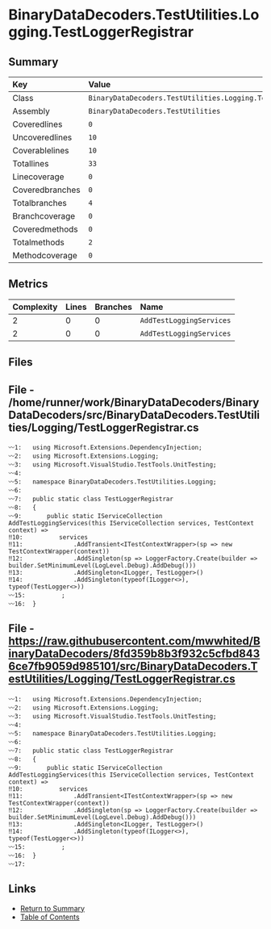 ﻿# BinaryDataDecoders.TestUtilities.Logging.TestLoggerRegistrar

## Summary

| Key             | Value                                                          |
| :-------------- | :------------------------------------------------------------- |
| Class           | `BinaryDataDecoders.TestUtilities.Logging.TestLoggerRegistrar` |
| Assembly        | `BinaryDataDecoders.TestUtilities`                             |
| Coveredlines    | `0`                                                            |
| Uncoveredlines  | `10`                                                           |
| Coverablelines  | `10`                                                           |
| Totallines      | `33`                                                           |
| Linecoverage    | `0`                                                            |
| Coveredbranches | `0`                                                            |
| Totalbranches   | `4`                                                            |
| Branchcoverage  | `0`                                                            |
| Coveredmethods  | `0`                                                            |
| Totalmethods    | `2`                                                            |
| Methodcoverage  | `0`                                                            |

## Metrics

| Complexity | Lines | Branches | Name                     |
| :--------- | :---- | :------- | :----------------------- |
| 2          | 0     | 0        | `AddTestLoggingServices` |
| 2          | 0     | 0        | `AddTestLoggingServices` |

## Files

## File - /home/runner/work/BinaryDataDecoders/BinaryDataDecoders/src/BinaryDataDecoders.TestUtilities/Logging/TestLoggerRegistrar.cs

```CSharp
〰1:   using Microsoft.Extensions.DependencyInjection;
〰2:   using Microsoft.Extensions.Logging;
〰3:   using Microsoft.VisualStudio.TestTools.UnitTesting;
〰4:   
〰5:   namespace BinaryDataDecoders.TestUtilities.Logging;
〰6:   
〰7:   public static class TestLoggerRegistrar
〰8:   {
〰9:       public static IServiceCollection AddTestLoggingServices(this IServiceCollection services, TestContext context) =>
‼10:          services
‼11:              .AddTransient<ITestContextWrapper>(sp => new TestContextWrapper(context))
‼12:              .AddSingleton(sp => LoggerFactory.Create(builder => builder.SetMinimumLevel(LogLevel.Debug).AddDebug()))
‼13:              .AddSingleton<ILogger, TestLogger>()
‼14:              .AddSingleton(typeof(ILogger<>), typeof(TestLogger<>))
〰15:          ;
〰16:  }
```

## File - https://raw.githubusercontent.com/mwwhited/BinaryDataDecoders/8fd359b8b3f932c5cfbd8436ce7fb9059d985101/src/BinaryDataDecoders.TestUtilities/Logging/TestLoggerRegistrar.cs

```CSharp
〰1:   using Microsoft.Extensions.DependencyInjection;
〰2:   using Microsoft.Extensions.Logging;
〰3:   using Microsoft.VisualStudio.TestTools.UnitTesting;
〰4:   
〰5:   namespace BinaryDataDecoders.TestUtilities.Logging;
〰6:   
〰7:   public static class TestLoggerRegistrar
〰8:   {
〰9:       public static IServiceCollection AddTestLoggingServices(this IServiceCollection services, TestContext context) =>
‼10:          services
‼11:              .AddTransient<ITestContextWrapper>(sp => new TestContextWrapper(context))
‼12:              .AddSingleton(sp => LoggerFactory.Create(builder => builder.SetMinimumLevel(LogLevel.Debug).AddDebug()))
‼13:              .AddSingleton<ILogger, TestLogger>()
‼14:              .AddSingleton(typeof(ILogger<>), typeof(TestLogger<>))
〰15:          ;
〰16:  }
〰17:  
```

## Links

* [Return to Summary](Summary.md)
* [Table of Contents](../TOC.md)

